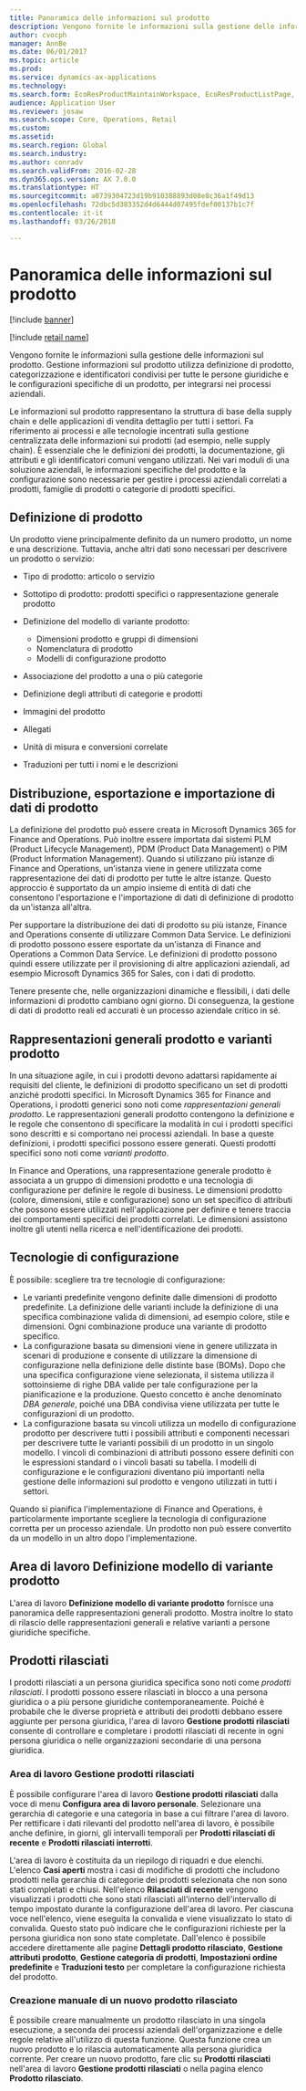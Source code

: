 ```yaml
---
title: Panoramica delle informazioni sul prodotto
description: Vengono fornite le informazioni sulla gestione delle informazioni sul prodotto. Gestione informazioni sul prodotto utilizza definizione di prodotto, categorizzazione e identificatori condivisi per tutte le persone giuridiche e le configurazioni specifiche di un prodotto, per integrarsi nei processi aziendali.
author: cvocph
manager: AnnBe
ms.date: 06/01/2017
ms.topic: article
ms.prod: 
ms.service: dynamics-ax-applications
ms.technology: 
ms.search.form: EcoResProductMaintainWorkspace, EcoResProductListPage, EcoResProductVariantMaintainWorkspace
audience: Application User
ms.reviewer: josaw
ms.search.scope: Core, Operations, Retail
ms.custom: 
ms.assetid: 
ms.search.region: Global
ms.search.industry: 
ms.author: conradv
ms.search.validFrom: 2016-02-28
ms.dyn365.ops.version: AX 7.0.0
ms.translationtype: HT
ms.sourcegitcommit: a0739304723d19b910388893d08e8c36a1f49d13
ms.openlocfilehash: 72dbc5d383352d4d6444d07495fdef00137b1c7f
ms.contentlocale: it-it
ms.lasthandoff: 03/26/2018

---
```


# <a name="product-information-overview"></a>Panoramica delle informazioni sul prodotto

[!include [banner](../includes/banner.md)]

[!include [retail name](../includes/retail-name.md)]

Vengono fornite le informazioni sulla gestione delle informazioni sul prodotto. Gestione informazioni sul prodotto utilizza definizione di prodotto, categorizzazione e identificatori condivisi per tutte le persone giuridiche e le configurazioni specifiche di un prodotto, per integrarsi nei processi aziendali. 

Le informazioni sul prodotto rappresentano la struttura di base della supply chain e delle applicazioni di vendita dettaglio per tutti i settori. Fa riferimento ai processi e alle tecnologie incentrati sulla gestione centralizzata delle informazioni sui prodotti (ad esempio, nelle supply chain). È essenziale che le definizioni dei prodotti, la documentazione, gli attributi e gli identificatori comuni vengano utilizzati. Nei vari moduli di una soluzione aziendali, le informazioni specifiche del prodotto e la configurazione sono necessarie per gestire i processi aziendali correlati a prodotti, famiglie di prodotti o categorie di prodotti specifici.

## <a name="product-definition"></a>Definizione di prodotto

Un prodotto viene principalmente definito da un numero prodotto, un nome e una descrizione. Tuttavia, anche altri dati sono necessari per descrivere un prodotto o servizio:

- Tipo di prodotto: articolo o servizio
- Sottotipo di prodotto: prodotti specifici o rappresentazione generale prodotto
- Definizione del modello di variante prodotto:

     - Dimensioni prodotto e gruppi di dimensioni
     - Nomenclatura di prodotto
     - Modelli di configurazione prodotto

- Associazione del prodotto a una o più categorie
- Definizione degli attributi di categorie e prodotti
- Immagini del prodotto
- Allegati
- Unità di misura e conversioni correlate
- Traduzioni per tutti i nomi e le descrizioni

## <a name="distribution-export-and-import-of-product-data"></a>Distribuzione, esportazione e importazione di dati di prodotto

La definizione del prodotto può essere creata in Microsoft Dynamics 365 for Finance and Operations. Può inoltre essere importata dai sistemi PLM (Product Lifecycle Management), PDM (Product Data Management) o PIM (Product Information Management). Quando si utilizzano più istanze di Finance and Operations, un'istanza viene in genere utilizzata come rappresentazione dei dati di prodotto per tutte le altre istanze. Questo approccio è supportato da un ampio insieme di entità di dati che consentono l'esportazione e l'importazione di dati di definizione di prodotto da un'istanza all'altra.

Per supportare la distribuzione dei dati di prodotto su più istanze, Finance and Operations consente di utilizzare Common Data Service. Le definizioni di prodotto possono essere esportate da un'istanza di Finance and Operations a Common Data Service. Le definizioni di prodotto possono quindi essere utilizzate per il provisioning di altre applicazioni aziendali, ad esempio Microsoft Dynamics 365 for Sales, con i dati di prodotto.

Tenere presente che, nelle organizzazioni dinamiche e flessibili, i dati delle informazioni di prodotto cambiano ogni giorno. Di conseguenza, la gestione di dati di prodotto reali ed accurati è un processo aziendale critico in sé.

## <a name="product-masters-and-product-variants"></a>Rappresentazioni generali prodotto e varianti prodotto

In una situazione agile, in cui i prodotti devono adattarsi rapidamente ai requisiti del cliente, le definizioni di prodotto specificano un set di prodotti anziché prodotti specifici. In Microsoft Dynamics 365 for Finance and Operations, i prodotti generici sono noti come *rappresentazioni generali prodotto*. Le rappresentazioni generali prodotto contengono la definizione e le regole che consentono di specificare la modalità in cui i prodotti specifici sono descritti e si comportano nei processi aziendali. In base a queste definizioni, i prodotti specifici possono essere generati. Questi prodotti specifici sono noti come *varianti prodotto*.

In Finance and Operations, una rappresentazione generale prodotto è associata a un gruppo di dimensioni prodotto e una tecnologia di configurazione per definire le regole di business. Le dimensioni prodotto (colore, dimensioni, stile e configurazione) sono un set specifico di attributi che possono essere utilizzati nell'applicazione per definire e tenere traccia dei comportamenti specifici dei prodotti correlati. Le dimensioni assistono inoltre gli utenti nella ricerca e nell'identificazione dei prodotti.

## <a name="configuration-technologies"></a>Tecnologie di configurazione

È possibile: scegliere tra tre tecnologie di configurazione:

- Le varianti predefinite vengono definite dalle dimensioni di prodotto predefinite. La definizione delle varianti include la definizione di una specifica combinazione valida di dimensioni, ad esempio colore, stile e dimensioni. Ogni combinazione produce una variante di prodotto specifico.
- La configurazione basata su dimensioni viene in genere utilizzata in scenari di produzione e consente di utilizzare la dimensione di configurazione nella definizione delle distinte base (BOMs). Dopo che una specifica configurazione viene selezionata, il sistema utilizza il sottoinsieme di righe DBA valide per tale configurazione per la pianificazione e la produzione. Questo concetto è anche denominato *DBA generale*, poiché una DBA condivisa viene utilizzata per tutte le configurazioni di un prodotto.
- La configurazione basata su vincoli utilizza un modello di configurazione prodotto per descrivere tutti i possibili attributi e componenti necessari per descrivere tutte le varianti possibili di un prodotto in un singolo modello. I vincoli di combinazioni di attributi possono essere definiti con le espressioni standard o i vincoli basati su tabella. I modelli di configurazione e le configurazioni diventano più importanti nella gestione delle informazioni sul prodotto e vengono utilizzati in tutti i settori.

Quando si pianifica l'implementazione di Finance and Operations, è particolarmente importante scegliere la tecnologia di configurazione corretta per un processo aziendale. Un prodotto non può essere convertito da un modello in un altro dopo l'implementazione.

## <a name="product-variant-model-definition-workspace"></a>Area di lavoro Definizione modello di variante prodotto

L'area di lavoro **Definizione modello di variante prodotto** fornisce una panoramica delle rappresentazioni generali prodotto. Mostra inoltre lo stato di rilascio delle rappresentazioni generali e relative varianti a persone giuridiche specifiche.

## <a name="released-products"></a>Prodotti rilasciati

I prodotti rilasciati a un persona giuridica specifica sono noti come *prodotti rilasciati*. I prodotti possono essere rilasciati in blocco a una persona giuridica o a più persone giuridiche contemporaneamente. Poiché è probabile che le diverse proprietà e attributi dei prodotti debbano essere aggiunte per persona giuridica, l'area di lavoro **Gestione prodotti rilasciati** consente di controllare e completare i prodotti rilasciati di recente in ogni persona giuridica o nelle organizzazioni secondarie di una persona giuridica.

### <a name="released-product-maintenance-workspace"></a>Area di lavoro Gestione prodotti rilasciati

È possibile configurare l'area di lavoro **Gestione prodotti rilasciati** dalla voce di menu **Configura area di lavoro personale**. Selezionare una gerarchia di categorie e una categoria in base a cui filtrare l'area di lavoro. Per rettificare i dati rilevanti del prodotto nell'area di lavoro, è possibile anche definire, in giorni, gli intervalli temporali per **Prodotti rilasciati di recente** e **Prodotti rilasciati interrotti**.

L'area di lavoro è costituita da un riepilogo di riquadri e due elenchi. L'elenco **Casi aperti** mostra i casi di modifiche di prodotti che includono prodotti nella gerarchia di categorie dei prodotti selezionata che non sono stati completati e chiusi. Nell'elenco **Rilasciati di recente** vengono visualizzati i prodotti che sono stati rilasciati all'interno dell'intervallo di tempo impostato durante la configurazione dell'area di lavoro. Per ciascuna voce nell'elenco, viene eseguita la convalida e viene visualizzato lo stato di convalida. Questo stato può indicare che le configurazioni richieste per la persona giuridica non sono state completate. Dall'elenco è possibile accedere direttamente alle pagine **Dettagli prodotto rilasciato**, **Gestione attributi prodotto**, **Gestione categoria di prodotti**, **Impostazioni ordine predefinite** e **Traduzioni testo** per completare la configurazione richiesta del prodotto.

### <a name="manually-creating-a-new-released-product"></a>Creazione manuale di un nuovo prodotto rilasciato

È possibile creare manualmente un prodotto rilasciato in una singola esecuzione, a seconda dei processi aziendali dell'organizzazione e delle regole relative all'utilizzo di questa funzione. Questa funzione crea un nuovo prodotto e lo rilascia automaticamente alla persona giuridica corrente. Per creare un nuovo prodotto, fare clic su **Prodotti rilasciati** nell'area di lavoro **Gestione prodotti rilasciati** o nella pagina elenco **Prodotto rilasciato**.

